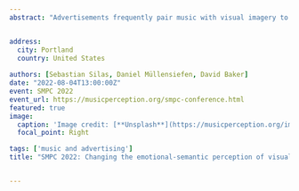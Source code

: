 ```yaml
---
abstract: "Advertisements frequently pair music with visual imagery to convey information about brand value or identity (Allan, 2008). Whilst such pairings have been investigated in film music research (Cohen, 2014), they have received less attention in advertising research. Dual-process models of decision-making, which posit both implicit and explicit channels for processing incoming cognitive information, are important to consider. Hence, we aimed to build a new quantitative testing procedure to determine the effects of music on the evaluation of short visual stimuli and investigated: a) to what degree music is able to alter the semantic content of visual scenes and b) the magnitude of differences between explicit and implicit semantic ratings of visual-music pairings. Across three experiments (N = 2,642, N = 1,554, N = 251), participants rated the semantic content of short videos paired with audio stimuli taken from two corpora of professionally produced audio assets (1. Brand anthems, ~30s; 2. Audio logos, ~5s). Results indicate that, overall, visual information dominates audio information in the interpretation of visual scenes. However, using variance component analysis and generalization theory (Brennan, 2001), we demonstrate how, through item selection, subsets of videos can be used to form a test with high internal generalizability (equivalent alpha reliability = .95) and sensitivity (i.e. audio explaining between 20.49% and 36.68% of variance in ratings of 14 emotional-semantic attributes). The ratings of audio branding assets from our new implicit test correlate substantially with traditional explicit ratings of the same audio assets, but correlations vary considerably by attribute (r = .16 - .74). We discuss a) our robust modeling of the influence of music on visual scenes based on substantial empirical evidence, b) our novel approach for testing the emotional-semantic content of music in audio branding contexts using an implicit assessment procedure and c) the differences between implicit  and explicit assessments of music."


address:
  city: Portland
  country: United States
  
authors: [Sebastian Silas, Daniel Müllensiefen, David Baker]
date: "2022-08-04T13:00:00Z"
event: SMPC 2022
event_url: https://musicperception.org/smpc-conference.html
featured: true
image:
  caption: 'Image credit: [**Unsplash**](https://musicperception.org/img/mainslideshow/photo2.jpg)'
  focal_point: Right

tags: ['music and advertising']
title: "SMPC 2022: Changing the emotional-semantic perception of visual scenes with music: A large-scale investigation into the effects of audio branding"


---
```

